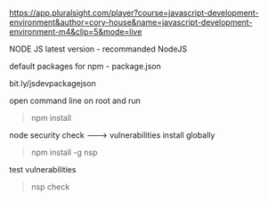 https://app.pluralsight.com/player?course=javascript-development-environment&author=cory-house&name=javascript-development-environment-m4&clip=5&mode=live


NODE JS latest version - recommanded NodeJS

default packages for npm - package.json

bit.ly/jsdevpackagejson

open command line on root and run 
> npm install


node security check  ---> vulnerabilities install globally
> npm install -g nsp

test  vulnerabilities
> nsp check

